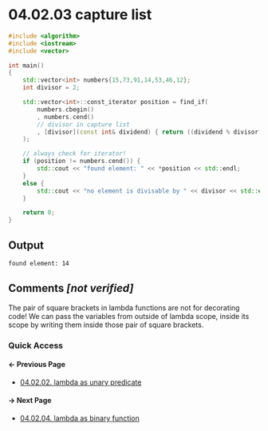 # 04.02.03 capture list

```cxx
#include <algorithm>
#include <iostream>
#include <vector>

int main()
{
    std::vector<int> numbers{15,73,91,14,53,46,12};
    int divisor = 2;

    std::vector<int>::const_iterator position = find_if(
        numbers.cbegin()
        , numbers.cend()
        // divisor in capture list
        , [divisor](const int& dividend) { return ((dividend % divisor) == 0); }
    );

    // always check for iterator!
    if (position != numbers.cend()) {
        std::cout << "found element: " << *position << std::endl;
    }
    else {
        std::cout << "no element is divisable by " << divisor << std::endl;
    }

    return 0;
}

```

## Output

```txt
found element: 14
```

## Comments *[not verified]*

The pair of square brackets in lambda functions are not for decorating code!
We can pass the variables from outside of lambda scope, inside its scope by writing them inside those pair of square brackets.

### Quick Access

<div class="previous_page pagination">

#### &#8592; Previous Page

* [04.02.02. lambda as unary predicate](./../../04.more_stl/02.lambda/02.unary_predicate.md)

</div>
<div class="next_page pagination">

#### &#8594; Next Page

* [04.02.04. lambda as binary function](./../../04.more_stl/02.lambda/04.binary_function.md)

</div>
